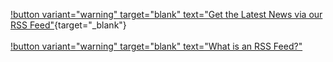 [!button variant="warning" target="blank" text="Get the Latest News via our RSS Feed"](https://fcp.cafe/rss.xml){target="_blank"}<br />
<br />
[!button variant="warning" target="blank" text="What is an RSS Feed?"](https://fcp.cafe/rss/)